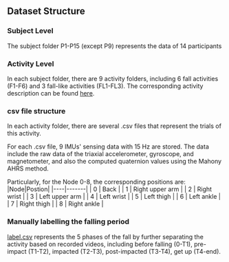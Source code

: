 ## Dataset Structure

### Subject Level
The subject folder P1-P15 (except P9) represents the data of 14 participants

### Activity Level
In each subject folder, there are 9 activity folders, including 6 fall activities (F1-F6) and 3 fall-like activities (FL1-FL3). The corresponding activity description can be found [here](../README.md).

### csv file structure
In each activity folder, there are several .csv files that represent the trials of this activity.  

For each .csv file, 9 IMUs' sensing data with 15 Hz are stored. The data include the raw data of the triaxial accelerometer, gyroscope, and magnetometer, and also the computed quaternion values using the Mahony AHRS method.

Particularly, for the Node 0-8, the corresponding positions are:
|Node|Postion|
|----|-------|
| 0 | Back |
| 1 | Right upper arm |
| 2 | Right wrist |
| 3 | Left upper arm |
| 4 | Left wrist |
| 5 | Left thigh |
| 6 | Left ankle |
| 7 | Right thigh |
| 8 | Right ankle |

### Manually labelling the falling period
[label.csv](label.csv) represents the 5 phases of the fall by further separating the activity based on recorded videos, including before falling (0-T1), pre-impact (T1-T2), impacted (T2-T3), post-impacted (T3-T4), get up (T4-end). 

